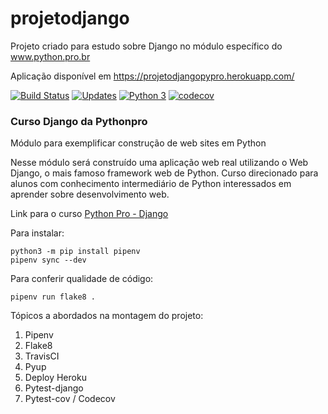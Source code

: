 # projetodjango
Projeto criado para estudo sobre Django no módulo específico do www.python.pro.br

Aplicação disponível em https://projetodjangopypro.herokuapp.com/

[![Build Status](https://travis-ci.org/aguiardafa/projetodjango.svg?branch=master)](https://travis-ci.org/aguiardafa/projetodjango)
[![Updates](https://pyup.io/repos/github/aguiardafa/projetodjango/shield.svg)](https://pyup.io/repos/github/aguiardafa/projetodjango/)
[![Python 3](https://pyup.io/repos/github/aguiardafa/projetodjango/python-3-shield.svg)](https://pyup.io/repos/github/aguiardafa/projetodjango/)
[![codecov](https://codecov.io/gh/aguiardafa/projetodjango/branch/master/graph/badge.svg)](https://codecov.io/gh/aguiardafa/projetodjango)

### Curso Django da Pythonpro
Módulo para exemplificar construção de web sites em Python

Nesse módulo será construído uma aplicação web real utilizando o Web Django, o mais famoso framework web de Python.
Curso direcionado para alunos com conhecimento intermediário de Python interessados em aprender sobre desenvolvimento web.

Link para o curso [Python Pro - Django](https://www.python.pro.br/modulos/django/)

Para instalar:

```console
python3 -m pip install pipenv
pipenv sync --dev
```

Para conferir qualidade de código:

```console
pipenv run flake8 .
```

Tópicos a abordados na montagem do projeto:
1. Pipenv
2. Flake8
3. TravisCI
4. Pyup
5. Deploy Heroku
6. Pytest-django
7. Pytest-cov / Codecov
